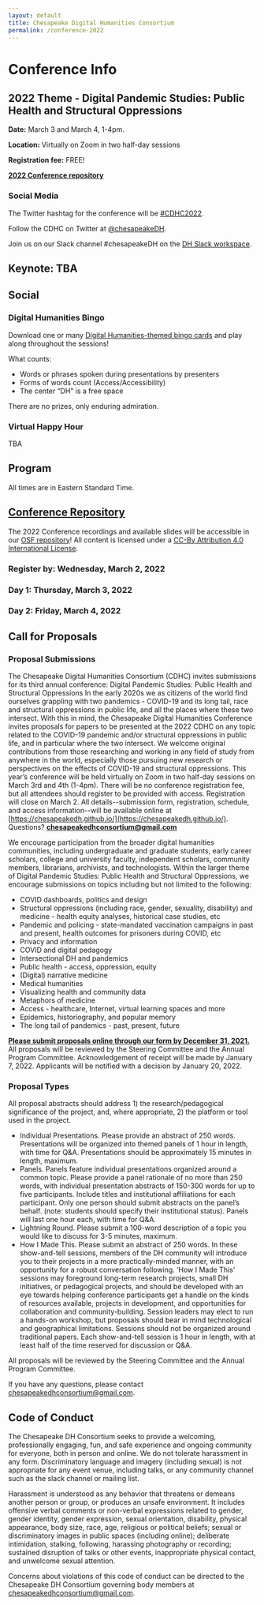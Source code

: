 ```yaml
---
layout: default
title: Chesapeake Digital Humanities Consortium
permalink: /conference-2022
---
```

# Conference Info
## **2022 Theme - Digital Pandemic Studies: Public Health and Structural Oppressions**

**Date:** March 3 and March 4, 1-4pm.

**Location:** Virtually on Zoom in two half-day sessions

**Registration fee:** FREE!

[**2022 Conference repository**](https://osf.io/6kcgw/)

### Social Media

The Twitter hashtag for the conference will be [#CDHC2022](https://twitter.com/hashtag/CDHC2022).

Follow the CDHC on Twitter at [@chesapeakeDH](https://twitter.com/chesapeakedh).

Join us on our Slack channel #chesapeakeDH on the [DH Slack workspace](http://tinyurl.com/DHslack).

## Keynote: TBA 

## Social
### Digital Humanities Bingo
Download one or many [Digital Humanities-themed bingo cards](https://drive.google.com/drive/folders/1xnIZo654JjYM3lpwWxfxmuBi9Oxy4OV2?usp=sharing) and play along throughout the sessions!

What counts:
- Words or phrases spoken during presentations by presenters
- Forms of words count (Access/Accessibility)
- The center “DH” is a free space

There are no prizes, only enduring admiration.

### Virtual Happy Hour
TBA

## Program

All times are in Eastern Standard Time.

## [Conference Repository](https://osf.io/6kcgw/)
The 2022 Conference recordings and available slides will be accessible in our [OSF repository](https://osf.io/6kcgw/)! All content is licensed under a [CC-By Attribution 4.0 International License](https://creativecommons.org/licenses/by/4.0/).

### Register by: Wednesday, March 2, 2022

### Day 1: Thursday, March 3, 2022
 
### Day 2: Friday, March 4, 2022
 
## Call for Proposals 

### Proposal Submissions
The Chesapeake Digital Humanities Consortium (CDHC) invites submissions for its third annual conference: Digital Pandemic Studies: Public Health and Structural Oppressions
In the early 2020s we as citizens of the world find ourselves grappling with two pandemics - COVID-19 and its long tail, race and structural oppressions in public life, and all the places where these two intersect. With this in mind, the Chesapeake Digital Humanities Conference invites proposals for papers to be presented at the 2022 CDHC on any topic related to the COVID-19 pandemic and/or structural oppressions in public life, and in particular where the two intersect. We welcome original contributions from those researching and working in any field of study from anywhere in the world, especially those pursuing new research or perspectives on the effects of COVID-19 and structural oppressions. 
This year’s conference will be held virtually on Zoom in two half-day sessions on March 3rd and 4th (1-4pm). There will be no conference registration fee, but all attendees should register to be provided with access. Registration will close on March 2. All details--submission form, registration, schedule, and access information--will be available online at [https://chesapeakedh.github.io/](https://chesapeakedh.github.io/). Questions? **chesapeakedhconsortium@gmail.com**

We encourage participation from the broader digital humanities communities, including undergraduate and graduate students, early career scholars, college and university faculty, independent scholars, community members, librarians, archivists, and technologists. Within the larger theme of Digital Pandemic Studies: Public Health and Structural Oppressions, we encourage submissions on topics including but not limited to the following:
- COVID dashboards, politics and design
- Structural oppressions (including race, gender, sexuality, disability) and medicine - health equity analyses, historical case studies, etc 
- Pandemic and policing - state-mandated vaccination campaigns in past and present, health outcomes for prisoners during COVID, etc 
- Privacy and information
- COVID and digital pedagogy
- Intersectional DH and pandemics
- Public health - access, oppression, equity
- (Digital) narrative medicine
- Medical humanities
- Visualizing health and community data
- Metaphors of medicine
- Access - healthcare, Internet, virtual learning spaces and more
- Epidemics, historiography, and popular memory
- The long tail of pandemics - past, present, future

**[Please submit proposals online through our form by December 31, 2021.](https://forms.gle/1JYaNgv9DJgFZVFr5)** All proposals will be reviewed by the Steering Committee and the Annual Program Committee. Acknowledgement of receipt will be made by January 7, 2022. Applicants will be notified with a decision by January 20, 2022. 

### Proposal Types
All proposal abstracts should address 1) the research/pedagogical significance of the project, and, where appropriate, 2) the platform or tool used in the project.
- Individual Presentations. Please provide an abstract of 250 words. Presentations will be organized into themed panels of 1 hour in length, with time for Q&A. Presentations should be approximately 15 minutes in length, maximum. 
- Panels. Panels feature individual presentations organized around a common topic. Please provide a panel rationale of no more than 250 words, with individual presentation abstracts of 150-300 words for up to five participants. Include titles and institutional affiliations for each participant. Only one person should submit abstracts on the panel’s behalf. (note: students should specify their institutional status). Panels will last one hour each, with time for Q&A.  
- Lightning Round. Please submit a 100-word description of a topic you would like to discuss for 3-5 minutes, maximum.
- How I Made This. Please submit an abstract of 250 words. In these show-and-tell sessions, members of the DH community will introduce you to their projects in a more practically-minded manner, with an opportunity for a robust conversation following. ‘How I Made This’ sessions may foreground long-term research projects, small DH initiatives, or pedagogical projects, and should be developed with an eye towards helping conference participants get a handle on the kinds of resources available, projects in development, and opportunities for collaboration and community-building. Session leaders may elect to run a hands-on workshop, but proposals should bear in mind technological and geographical limitations. Sessions should not be organized around traditional papers. Each show-and-tell session is 1 hour in length, with at least half of the time reserved for discussion or Q&A.  

All proposals will be reviewed by the Steering Committee and the Annual Program Committee. 

If you have any questions, please contact chesapeakedhconsortium@gmail.com.

## Code of Conduct 

The Chesapeake DH Consortium seeks to provide a welcoming, professionally engaging, fun, and safe experience and ongoing community for everyone, both in person and online. We do not tolerate harassment in any form. Discriminatory language and imagery (including sexual) is not appropriate for any event venue, including talks, or any community channel such as the slack channel or mailing list.

Harassment is understood as any behavior that threatens or demeans another person or group, or produces an unsafe environment. It includes offensive verbal comments or non-verbal expressions related to gender, gender identity, gender expression, sexual orientation, disability, physical appearance, body size, race, age, religious or political beliefs; sexual or discriminatory images in public spaces (including online); deliberate intimidation, stalking, following, harassing photography or recording; sustained disruption of talks or other events, inappropriate physical contact, and unwelcome sexual attention.

Concerns about violations of this code of conduct can be directed to the Chesapeake DH Consortium governing body members at chesapeakedhconsortium@gmail.com.
